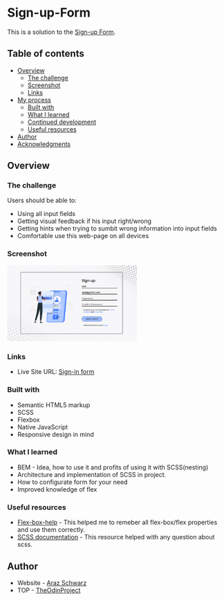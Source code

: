 # Sign-up-Form

This is a solution to the [Sign-up Form](https://www.theodinproject.com/lessons/node-path-intermediate-html-and-css-sign-up-form).

## Table of contents

- [Overview](#overview)
  - [The challenge](#the-challenge)
  - [Screenshot](#screenshot)
  - [Links](#links)
- [My process](#my-process)
  - [Built with](#built-with)
  - [What I learned](#what-i-learned)
  - [Continued development](#continued-development)
  - [Useful resources](#useful-resources)
- [Author](#author)
- [Acknowledgments](#acknowledgments)

## Overview

### The challenge

Users should be able to:

- Using all input fields
- Getting visual feedback if his input right/wrong
- Getting hints when trying to sumbit wrong information into input fields
- Comfortable use this web-page on all devices

### Screenshot

<img src="https://raw.githubusercontent.com/Ailadir/Sign-up-Form-/main/assets/img/sign-up-screenshot.png" width="300">

### Links

- Live Site URL: [Sign-in form](https://ailadir.github.io/Sign-up-Form-/)

### Built with

- Semantic HTML5 markup
- SCSS
- Flexbox
- Native JavaScript
- Responsive design in mind

### What I learned

- BEM - Idea, how to use it and profits of using it with SCSS(nesting)
- Architecture and implementation of SCSS in project.
- How to configurate form for your need
- Improved knowledge of flex

### Useful resources

- [Flex-box-help](https://flexbox.malven.co/) - This helped me to remeber all flex-box/flex properties and use them correctly.
- [SCSS documentation](https://sass-lang.com/documentation/) - This resource helped with any question about scss.

## Author

- Website - [Araz Schwarz](https://www.linkedin.com/in/dmdschwarz/)
- TOP - [TheOdinProject](https://www.theodinproject.com/)
